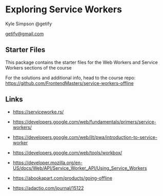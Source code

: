 # Exploring Service Workers

Kyle Simpson
@getify

getify@gmail.com

## Starter Files

This package contains the starter files for the Web Workers and Service Workers sections of the course

For the solutions and additional info, head to the course repo: https://github.com/FrontendMasters/service-workers-offline

## Links

* https://serviceworke.rs/

* https://developers.google.com/web/fundamentals/primers/service-workers/

* https://developers.google.com/web/ilt/pwa/introduction-to-service-worker

* https://developers.google.com/web/tools/workbox/

* https://developer.mozilla.org/en-US/docs/Web/API/Service_Worker_API/Using_Service_Workers

* https://abookapart.com/products/going-offline

* https://adactio.com/journal/15122
